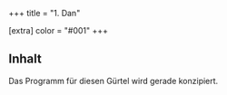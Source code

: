 +++
title = "1. Dan"

[extra]
color = "#001"
+++

## Inhalt

Das Programm für diesen Gürtel wird gerade konzipiert. 
